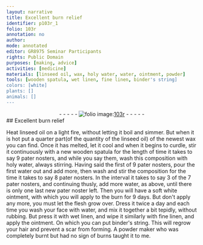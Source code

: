 ```yaml
---
layout: narrative
title: Excellent burn relief
identifier: p103r_1
folio: 103r
annotation: no
author:
mode: annotated
editor: GR8975 Seminar Participants
rights: Public Domain
purposes: [making, advice]
activities: [medicine]
materials: [linseed oil, wax, holy water, water, ointment, powder]
tools: [wooden spatula, wet linen, fine linen, binder's string]
colors: [white]
plants: []
animals: []
---
```


 <div class="folio" align="center">- - - - - <a href="http://gallica.bnf.fr/ark:/12148/btv1b10500001g/f211.item" target="_blank"><img src="https://cu-mkp.github.io/GR8975-edition/assets/photo-icon.png" alt="folio image: " style="display:inline-block; margin-bottom:-3px;"/>103r</a> - - - - - </div>   
## Excellent burn relief

 
<span class="activity"></span>Heat <span class="material">linseed oil</span> on a light fire, without letting it boil and simmer. But when it is hot put a quarter part(of the quantity of the <span class="material">linseed oil</span>) of the newest <span class="material">wax</span> you can find. Once it has melted, let it cool and when it begins to curdle, stir it continuously with a new <span class="tool">wooden spatula</span> for the length of time it takes to say 9 <span class="foreign"><span class="time">pater nosters</span></span>, and while you say them, wash this composition with <span class="material">holy water</span>, always stirring. Having said the first of 9 <span class="foreign"><span class="time">pater nosters</span></span>, pour the first <span class="material">water</span> out and add more, then wash and stir the composition for the time it takes to say 8 <span class="foreign"><span class="time">pater nosters</span></span>. In the interval it takes to say 3 of the 7 <span class="foreign"><span class="time">pater nosters</span></span>, and continuing thusly, add more <span class="material">water</span>, as above, until there is only one last new <span class="foreign"><span class="time">pater noster</span></span> left. Then you will have a soft <span class="color">white</span> <span class="material">ointment</span>, with which you will apply to the burn for 9 <span class="time">days</span>. But don't apply any more, you must let the flesh grow over. Dress it twice a <span class="time">day</span> and each time you wash your face with <span class="material">water</span>, and mix it together a bit tepidly, without rubbing. But press it with <span class="tool">wet linen</span>, and wipe it similarly with <span class="tool">fine linen</span>, and apply the <span class="material">ointment</span>. On which you can put <span class="tool">binder's string</span>. This will regrow your hair and prevent a scar from forming. A <span class="material">powder</span> maker who was completely burnt but had no sign of burns taught it to me.
 